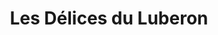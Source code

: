 ---
title: "Les Délices du Luberon"
url: /lisle-sur-la-sorgue/les-delices-du-luberon/
shop: Lebensmittel
---